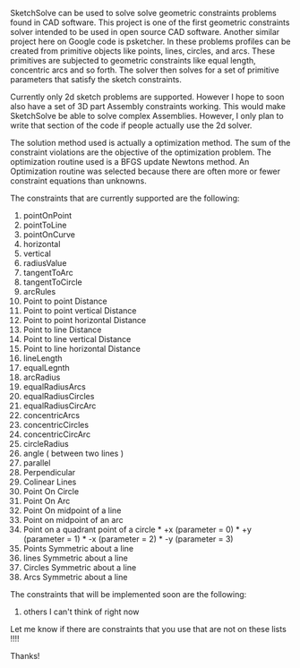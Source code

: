 SketchSolve can be used to solve solve geometric constraints problems found in CAD software. This project is one of the first geometric constraints solver intended to be used in open source CAD software. Another similar project here on Google code is psketcher. In these problems profiles can be created from primitive objects like points, lines, circles, and arcs. These primitives are subjected to geometric constraints like equal length, concentric arcs and so forth. The solver then solves for a set of primitive parameters that satisfy the sketch constraints.

Currently only 2d sketch problems are supported. However I hope to soon also have a set of 3D part Assembly constraints working. This would make SketchSolve be able to solve complex Assemblies. However, I only plan to write that section of the code if people actually use the 2d solver.

The solution method used is actually a optimization method. The sum of the constraint violations are the objective of the optimization problem. The optimization routine used is a BFGS update Newtons method. An Optimization routine was selected because there are often more or fewer constraint equations than unknowns.

The constraints that are currently supported are the following:

  1. pointOnPoint
  1. pointToLine
  1. pointOnCurve
  1. horizontal
  1. vertical
  1. radiusValue
  1. tangentToArc
  1. tangentToCircle
  1. arcRules
  1. Point to point Distance
  1. Point to point vertical Distance
  1. Point to point horizontal Distance
  1. Point to line Distance
  1. Point to line vertical Distance
  1. Point to line horizontal Distance
  1. lineLength
  1. equalLegnth
  1. arcRadius
  1. equalRadiusArcs
  1. equalRadiusCircles
  1. equalRadiusCircArc
  1. concentricArcs
  1. concentricCircles
  1. concentricCircArc
  1. circleRadius
  1. angle ( between two lines )
  1. parallel
  1. Perpendicular
  1. Colinear Lines
  1. Point On Circle
  1. Point On Arc
  1. Point On midpoint of a line
  1. Point on midpoint of an arc
  1. Point on a quadrant point of a circle
    * +x (parameter = 0)
    * +y (parameter = 1)
    * -x (parameter = 2)
    * -y (parameter = 3)
  1. Points Symmetric about a line
  1. lines Symmetric about a line
  1. Circles Symmetric about a line
  1. Arcs Symmetric about a line


The constraints that will be implemented soon are the following:

  1. others I can't think of right now

Let me know if there are constraints that you use that are not on these lists !!!!

Thanks!